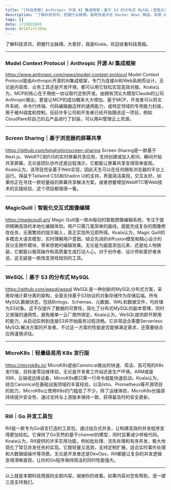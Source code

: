 ```yaml
---
title: "[科技周报] Anthropic 开源 AI 集成框架；基于 S3 的分布式 MySQL；智能化交互式图像编辑"
description: "了解科技资讯、把握行业脉搏。每周快速浏览 Hacker News 精选。本期 Hacker Newsletter 地址：https://www.daemonology.net/hn-daily/"
tags: []
date: 1733022845
bvid: BV16TztYJEHq
---
```

了解科技资讯，把握行业脉搏。大家好，我是Koala，欢迎收看科技周报。

---

### Model Context Protocol｜Anthropic 开源 AI 集成框架
https://www.anthropic.com/news/model-context-protocol
Model Context Protocol是由Anthropic开源的AI集成框架，专门为连接AI和Web系统而设计。无论是内容库、业务工具还是开发环境，都可以用它轻松实现高效对接。Koala认为，MCP的核心在于用统一协议取代定制开发。由拥有顶尖大模型Claude的公司Anthropic推出，更是让MCP的成功概率大大增加。基于MCP，开发者可以将文件系统、命令行终端、代码编辑器这样的通用能力，或特定领域的专用能力封装，用于被AI调度和控制。目前许多公司和开发者已经开始跟进这一项目，例如Cloudflare将自己的云产品进行了封装，可以用AI管理云上资源。

---

### Screen Sharing｜基于浏览器的屏幕共享
https://github.com/tonghohin/screen-sharing
Screen Sharing是一款基于Next.js、WebRTC和PJS的实时屏幕共享应用，支持创建或加入房间，瞬间开始共享屏幕。无论是团队协作还是远程演示，它都能让屏幕共享变得简单直观。Koala认为，该项目完全基于Web实现，因此天生可以在任何拥有浏览器的平台上运行。得益于Tailwind CSS和Shadcn UI的支持，界面简洁美观，交互友好。如果你正在寻找一款轻量级的屏幕共享解决方案，或者想要增加WebRTC等Web技术的实践经验，这个项目都值得一看。

---

### MagicQuill｜智能化交互式图像编辑
https://magicquill.art/
Magic Quill是一款AI驱动的智能图像编辑系统，专注于提供精确高效的本地化编辑体验。用户只需几笔简单的画线，就能完成复杂的图像修改任务，无需繁琐的提示输入，真正实现所见即所得。Koala认为，Magic Quill的多模态大语言模型，实时理解用户意图，结合先进的diffusion模型和精心设计的双分支擦件模块，带来惊艳的编辑效果。无论是为画面添加元素，还是给人物换装，它都能以极简操作和高质量生成打动人心。对于创作者、设计师和爱好者来说，这无疑是一款改变游戏规则的工具。

---

### WeSQL｜基于 S3 的分布式 MySQL
https://github.com/wesql/wesql
WeSQL是一种创新的MySQL分布式方案，采用存储计算分离的架构，全面支持基于S3协议的对象存储作为存储后端。所有MySQL数据状态，包括Binlogs、Schemas、元数据、WAL和数据文件，均存储为S3对象。这不仅提升了数据的可靠性，简化了分布式MySQL的副本管理，同时又很强的通用性，避免被单一云厂商所绑定。Koala认为，WeSQL提供即开即用的能力，从启动实例到连接S3并开始服务过程流畅。它非常适合需要Serverless MySQL解决方案的开发者。不过这一方案的性能是否能够满足需求，还需要结合应用谨慎评估。

---

### MicroK8s｜轻量级易用 K8s 发行版
https://microk8s.io/
MicroK8s是由Canonical推出的快速、简洁、高可用的K8s发行版，目标是零运维体验。无论是开发者工作站还是生产环境，ARM或是X86，云端或边缘设备，MicroK8s都只需一行命令就能快速启动。Koala认为，结合Canonical在基础设施领域的丰富经验，以及Istio、Prometheus等开源项目的助力，MicroK8s让使用K8s的门槛低了不少。除了运维体验，MicroK8s也强调持续提升安全性，通过坚持与上游版本保持一致，获得最及时的安全更新。

---

### Rill｜Go 并发工具包
Rill是一款专为Go语言打造的工具包，通过组合式并发，让构建高效的并发程序变得更加轻松。它保持了Go天然的基于channel的模型，同时显著减少样板代码。Koala认为，Rill提供的许多实用功能，例如批处理、流失处理和有序并发，极大地简化了常见并发任务的实现。它既轻量又高效，支持定制扩展，适合实时事件处理和大数据级操作等场景。无论是开发者还是DevOps，Rill都能让复杂的并发逻辑变得清晰直观，让你的Go程序保持简洁的同时性能强大。

---

以上就是本期科技周报的全部内容，谢谢你的收看。如果内容对您有帮助，请一键三连支持我们。

